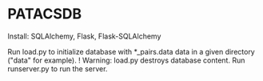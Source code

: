 # PATACSDB

Install: SQLAlchemy, Flask, Flask-SQLAlchemy

Run load.py to initialize database with *_pairs.data data in a given directory ("data" for example).
! Warning: load.py destroys database content.
Run runserver.py to run the server.

